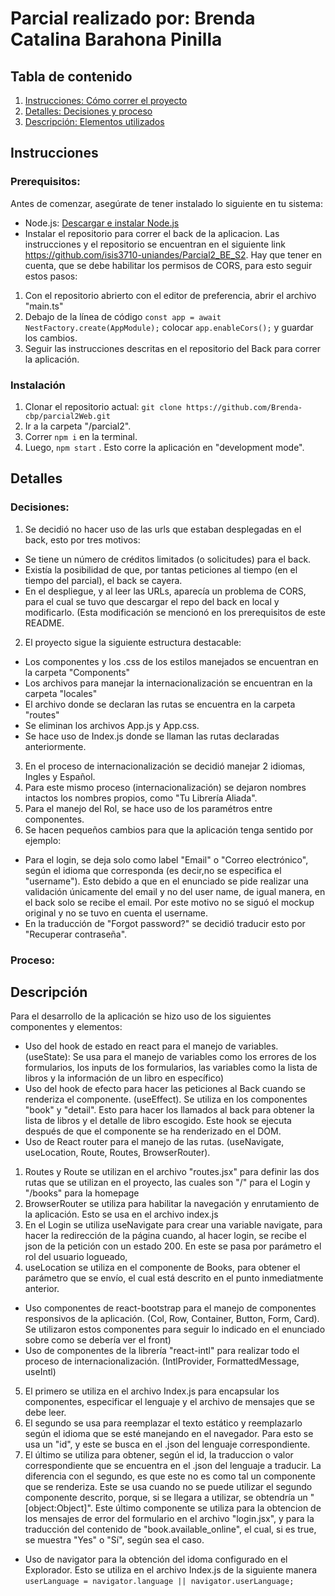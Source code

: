 # Parcial realizado por: Brenda Catalina Barahona Pinilla 

## Tabla de contenido

1. [Instrucciones: Cómo correr el proyecto](#intrucciones)
2. [Detalles: Decisiones y proceso](#Detalles)
3. [Descripción: Elementos utilizados](#Descripcion)

## Instrucciones
### Prerequisitos:
Antes de comenzar, asegúrate de tener instalado lo siguiente en tu sistema:
- Node.js: [Descargar e instalar Node.js](https://nodejs.org)
- Instalar el repositorio para correr el back de la aplicacion. Las instrucciones y el repositorio se encuentran en el siguiente link https://github.com/isis3710-uniandes/Parcial2_BE_S2. Hay que tener en cuenta, que se debe habilitar los permisos de CORS, para esto seguir estos pasos: 
1. Con el repositorio abrierto con el editor de preferencia, abrir el archivo "main.ts"
2. Debajo de la línea de código ```const app = await NestFactory.create(AppModule);``` colocar ```app.enableCors();``` y guardar los cambios.
3. Seguir las instrucciones descritas en el repositorio del Back para correr la aplicación.


### Instalación 
1. Clonar el repositorio actual: ```git clone https://github.com/Brenda-cbp/parcial2Web.git```
2. Ir a la carpeta "/parcial2".
3. Correr ```npm i``` en la terminal.
4. Luego, ```npm start``` . Esto corre la aplicación en "development mode".

## Detalles

### Decisiones: 
1. Se decidió no hacer uso de las urls que estaban desplegadas en el back, esto por tres motivos:  
  - Se tiene un número de créditos limitados (o solicitudes) para el back. 
  - Existía la posibilidad de que, por tantas peticiones al tiempo (en el tiempo del parcial), el back se cayera. 
  - En el despliegue, y al leer las URLs, aparecía un problema de CORS, para el cual se tuvo que descargar el repo del back en local y modificarlo. (Esta modificación se mencionó en los prerequisitos de este README.
2. El proyecto sigue la siguiente estructura destacable: 
  - Los componentes y los .css de los estilos manejados se encuentran en la carpeta "Components"
  - Los archivos para manejar la internacionalización se encuentran en la carpeta "locales"
  - El archivo donde se declaran las rutas se encuentra en la carpeta "routes"
  - Se eliminan los archivos App.js y App.css. 
  - Se hace uso de Index.js donde se llaman las rutas declaradas anteriormente.
3. En el proceso de internacionalización se decidió manejar 2 idiomas, Ingles y Español.
4. Para este mismo proceso (internacionalización) se dejaron nombres intactos los nombres propios, como "Tu Librería Aliada".
5. Para el manejo del Rol, se hace uso de los paramétros entre componentes.
6. Se hacen pequeños cambios para que la aplicación tenga sentido por ejemplo: 
- Para el login, se deja solo como label "Email" o "Correo electrónico", según el idioma que corresponda (es decir,no se especifica el "username"). Esto debido a que en el enunciado se pide realizar una validación únicamente del email y no del user name, de igual manera, en el back solo se recibe el email. Por este motivo no se siguó el mockup original y no se tuvo en cuenta el username.
- En la traducción de "Forgot password?" se decidió traducir esto por "Recuperar contraseña".

### Proceso: 


## Descripción
Para el desarrollo de la aplicación se hizo uso de los siguientes componentes y elementos: 
* Uso del hook de estado en react para el manejo de variables. (useState): Se usa para el manejo de variables como los errores de los formularios, los inputs de los formularios, las variables como la lista de libros y la información de un libro en específico)
* Uso del hook de efecto para hacer las peticiones al Back cuando se renderiza el componente. (useEffect). Se utiliza en los componentes "book" y "detail". Esto para hacer los llamados al back para obtener la lista de libros y el detalle de libro escogido. Este hook se ejecuta después de que el componente se ha renderizado en el DOM.
* Uso de React router para el manejo de las rutas. (useNavigate, useLocation, Route, Routes, BrowserRouter). 
1. Routes y Route se utilizan en el archivo "routes.jsx" para definir las dos rutas que se utilizan en el proyecto, las cuales son "/" para el Login y "/books" para la homepage
2. BrowserRouter se utiliza para habilitar la navegación y enrutamiento de la aplicación. Esto se usa en el archivo index.js
3. En el Login se utiliza useNavigate para crear una variable navigate, para hacer la redirección de la página cuando, al hacer login, se recibe el json de la petición con un estado 200. En este se pasa por parámetro el rol del usuario logueado, 
4. useLocation se utiliza en el componente de Books, para obtener el parámetro que se envío, el cual está descrito en el punto inmediatmente anterior. 
* Uso componentes de react-bootstrap para el manejo de componentes responsivos de la aplicación. (Col, Row, Container, Button, Form, Card). Se utilizaron estos componentes para seguir lo indicado en el enunciado sobre como se debería ver el front)
* Uso de componentes de la librería "react-intl" para realizar todo el proceso de internacionalización. (IntlProvider, FormattedMessage, useIntl)
5. El primero se utiliza en el archivo Index.js para encapsular los componentes, especificar el lenguaje y el archivo de mensajes que se debe leer. 
6. El segundo se usa para reemplazar el texto estático y reemplazarlo según el idioma que se esté manejando en el navegador. Para esto se usa un "id", y este se busca en el .json del lenguaje correspondiente. 
7. El último se utiliza para obtener, según el id, la traduccion o valor correspondiente que se encuentra en el .json del lenguaje a traducir. La diferencia con el segundo, es que este no es como tal un componente que se renderiza. Este se usa cuando no se puede utilizar el segundo componente descrito, porque, si se llegara a utilizar, se obtendría un "[object:Object]". Este último componente se utiliza para la obtencion de los mensajes de error del formulario en el archivo "login.jsx", y para la traducción del contenido de "book.available_online", el cual, si es true, se muestra "Yes" o "Sí", según sea el caso. 
* Uso de navigator para la obtención del idoma configurado en el Explorador. Esto se utiliza en el archivo Index.js de la siguiente manera ```userLanguage = navigator.language || navigator.userLanguage;```



